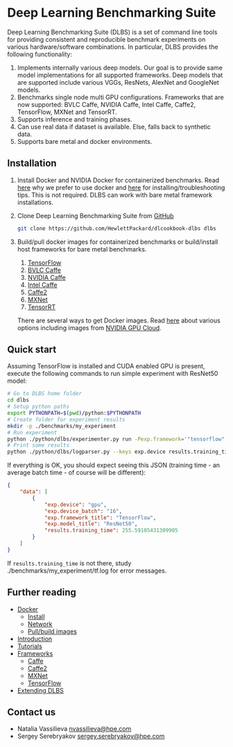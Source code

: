 # __Deep Learning Benchmarking Suite__
Deep Learning Benchmarking Suite (DLBS) is a set of command line tools for providing consistent and reproducible benchmark experiments on various hardware/software combinations. In particular, DLBS provides the following functionality:
1. Implements internally various deep models. Our goal is to provide same model implementations for all supported frameworks. Deep models that are supported include various VGGs, ResNets, AlexNet and GoogleNet models.
2. Benchmarks single node multi GPU configurations. Frameworks that are now supported: BVLC Caffe, NVIDIA Caffe, Intel Caffe, Caffe2, TensorFlow, MXNet and TensorRT.
3. Supports inference and training phases.
4. Can use real data if dataset is available. Else, falls back to synthetic data.
5. Supports bare metal and docker environments.

## Installation
1. Install Docker and NVIDIA Docker for containerized benchmarks. Read [here](/docker/docker.md?id=docker) why we prefer to use docker and [here](/docker/install_docker.md?id=installing-docker) for installing/troubleshooting tips. This is not required. DLBS can work with bare metal framework installations.
2. Clone Deep Learning Benchmarking Suite from [GitHub](https://github.com/HewlettPackard/dlcookbook-dlbs)
   ```bash
   git clone https://github.com/HewlettPackard/dlcookbook-dlbs dlbs
   ```
3. Build/pull docker images for containerized benchmarks or build/install host frameworks for bare metal benchmarks.
    1. [TensorFlow](http://tensorflow.org)
    2. [BVLC Caffe](http://caffe.berkeleyvision.org/)
    3. [NVIDIA Caffe](https://github.com/NVIDIA/caffe)
    4. [Intel Caffe](https://github.com/intel/caffe)
    5. [Caffe2](http://caffe2.ai)
    6. [MXNet](http://mxnet.io)
    7. [TensorRT](https://developer.nvidia.com/tensorrt)

   There are several ways to get Docker images. Read [here](/docker/pull_build_images.md?id=buildpull-docker-images) about various options including images from [NVIDIA GPU Cloud](https://www.nvidia.com/en-us/gpu-cloud/).

## Quick start
Assuming TensorFlow is installed and CUDA enabled GPU is present, execute the following commands to run simple experiment with ResNet50 model:
```bash
# Go to DLBS home folder
cd dlbs
# Setup python paths
export PYTHONPATH=$(pwd)/python:$PYTHONPATH
# Create folder for experiment results
mkdir -p ./benchmarks/my_experiment
# Run experiment
python ./python/dlbs/experimenter.py run -Pexp.framework='"tensorflow"' -Pexp.model='"resnet50"' -Pexp.gpus='"0"' -Pexp.bench_root='"./benchmarks/my_experiment"' -Pexp.log_file='"${exp.bench_root}/tf.log"'
# Print some results
python ./python/dlbs/logparser.py --keys exp.device results.training_time exp.framework_title exp.model_title exp.device_batch -- ./benchmarks/my_experiment/tf.log
```

If everything is OK, you should expect seeing this JSON (training time - an average batch time - of course will be different):
```json
{
    "data": [
        {
            "exp.device": "gpu",
            "exp.device_batch": "16",
            "exp.framework_title": "TensorFlow",
            "exp.model_title": "ResNet50",
            "results.training_time": 255.59105431309905
        }
    ]
}
```

If `results.training_time` is not there, study ./benchmarks/my_experiment/tf.log for error messages.

## Further reading

- [Docker](/docker/docker.md?id=docker)
  - [Install](/docker/install_docker.md?id=installing-docker)
  - [Network](/docker/docker_network.md?id=docker-networking)
  - [Pull/build images](/docker/pull_build_images.md?id=buildpull-docker-images)
- [Introduction](/intro/intro.md?id=introduction)
- [Tutorials](/tutorials/tutorials.md?id=tutorials)
- [Frameworks](/frameworks/frameworks.md?id=frameworks)
  - [Caffe](/frameworks/caffe.md?id=caffe)
  - [Caffe2](/frameworks/caffe2.md?id=caffe2)
  - [MXNet](/frameworks/mxnet.md?id=mxnet)
  - [TensorFlow](/frameworks/tensorflow.md?id=tensorflow)
- [Extending DLBS](/extend/dlbs.md?id=extending-deep-learning-benchmarking-suite)

## Contact us

* Natalia Vassilieva <nvassilieva@hpe.com>
* Sergey Serebryakov <sergey.serebryakov@hpe.com>

